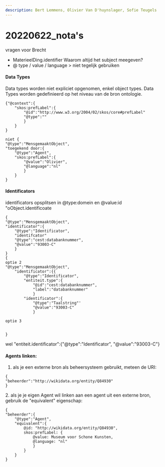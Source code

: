 ```yaml
---
description: Bert Lemmens, Olivier Van D'huynslager, Sofie Teugels
---
```


# 20220622\_nota's



vragen voor Brecht

* MaterieelDing.identifier Waarom altijd het subject meegeven?
* @ type / value / language > niet tegelijk gebruiken

#### Data Types

Data types worden niet expliciet opgenomen, enkel object types. Data Types worden gedefinieerd op het niveau van de bron ontologie.

```
{"@context":{
    "skos:prefLabel":{
        "@id":"http://www.w3.org/2004/02/skos/core#prefLabel"
        "@type":""
        }
    }
}
```

```
niet {
"@type":"MensgemaaktObject",
"toegekend door:{
    "@type":"Agent", 
    "skos:prefLabel":{
        "@value":"Olivier", 
        "@language":"nl"
        }
    }
}
```



#### Identificators

identificators opsplitsen in @type:domein en @value:id "oObject.identificoate

```
{
"@type":"MensgemaaktObject",
"identificator":{
    "@type":"Identificator",
    "identifcator"
    "@type":"cest:databanknummer", 
    "@value":"93003-C"
    }
}
{
optie 2
"@type":"MensgemaaktObject",
    "identificator":{{
        "@type":"Identificator",
        "entiteit.type":{
            "@id":"cest:databanknummer",
            "label":"databanknummer"
            }
        "identificator":{
            "@type":"Taalstring"'
            "@value":"93003-C"
            }

optie 3


}

```

wel "entiteit.identificator":{"@type":"Identificator", "@value":"93003-C"}

#### Agents linken:

1. als je een externe bron als beheersysteem gebruikt, meteen de URI:

```
{
"beheerder":"http://wikidata.org/entity/Q84930"
}
```

2\. als je je eigen Agent wil linken aan een agent uit een externe bron, gebruik de "equivalent" eigenschap:

```
{
"beheerder":{
    "@type":"Agent",
    "equivalent":{
        @id: "http://wikidata.org/entity/Q84930", 
        skos:prefLabel: {
            @value: Museum voor Schone Kunsten,
            @language: "nl"
            }
        }
    }
}
```

